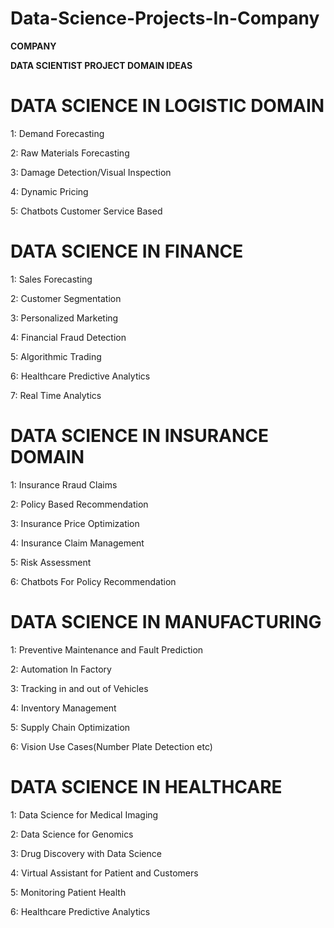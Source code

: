 # Data-Science-Projects-In-Company

**COMPANY**

**DATA SCIENTIST PROJECT DOMAIN IDEAS**

# DATA SCIENCE IN LOGISTIC DOMAIN

1: Demand Forecasting

2: Raw Materials Forecasting

3: Damage Detection/Visual Inspection

4: Dynamic Pricing

5: Chatbots Customer Service Based

# DATA SCIENCE IN FINANCE

1: Sales Forecasting

2: Customer Segmentation

3: Personalized Marketing

4: Financial Fraud Detection

5: Algorithmic Trading 

6: Healthcare Predictive Analytics

7: Real Time Analytics

# DATA SCIENCE IN INSURANCE DOMAIN

1: Insurance Rraud Claims

2: Policy Based Recommendation

3: Insurance Price Optimization

4: Insurance Claim Management

5: Risk Assessment

6: Chatbots For Policy Recommendation

# DATA SCIENCE IN MANUFACTURING

1: Preventive Maintenance and Fault Prediction

2: Automation In Factory

3: Tracking in and out of Vehicles

4: Inventory Management

5: Supply Chain Optimization

6: Vision Use Cases(Number Plate Detection etc)

# DATA SCIENCE IN HEALTHCARE

1: Data Science for Medical Imaging

2: Data Science for Genomics

3: Drug Discovery with Data Science

4: Virtual Assistant for Patient and Customers

5: Monitoring Patient Health

6: Healthcare Predictive Analytics

